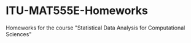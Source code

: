 # ITU-MAT555E-Homeworks
Homeworks for the course "Statistical Data Analysis for Computational Sciences"
